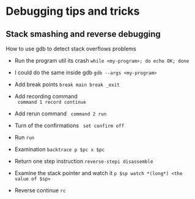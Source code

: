 # Debugging tips and tricks 


## Stack smashing and reverse debugging

How to use gdb to detect stack overflows problems

* Run the program util its crash 
`while <my-program>; do echo OK; done`

* I could do the same inside gdb
`gdb --args <my-program>`

* Add break points
`
 break main
 break _exit
`
*  Add recording command  
` command 1
  record
  continue`
* Add rerun command
` 
  command 2
  run
`
* Turn of the confirmations
` set confirm off`

* Run
`run`

* Examination 
`backtrace
 p $pc
 x $pc
`
* Return one step instruction
`reverse-stepi
disassemble
`
* Examine the stack pointer and watch it 
`p $sp
watch *(long*) <the value of $sp>`

* Reverse continue
`rc`



